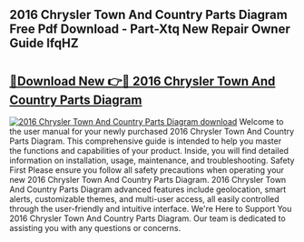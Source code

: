 ## 2016 Chrysler Town And Country Parts Diagram Free Pdf Download - Part-Xtq New Repair Owner Guide lfqHZ

# <h2><a href="http://dfs1b0.blite.top/?on=2016+Chrysler+Town+And+Country+Parts+Diagram">🔗Download New 👉🔴 2016 Chrysler Town And Country Parts Diagram</a></h2>

[![2016 Chrysler Town And Country Parts Diagram download](https://i.imgur.com/lujVjoI.png)](http://dfs1b0.blite.top/?on=2016+Chrysler+Town+And+Country+Parts+Diagram)
Welcome to the user manual for your newly purchased 2016 Chrysler Town And Country Parts Diagram. This comprehensive guide is intended to help you master the functions and capabilities of your product. Inside, you will find detailed information on installation, usage, maintenance, and troubleshooting. Safety First Please ensure you follow all safety precautions when operating your new 2016 Chrysler Town And Country Parts Diagram. 2016 Chrysler Town And Country Parts Diagram advanced features include geolocation, smart alerts, customizable themes, and multi-user access, all easily controlled through the user-friendly and intuitive interface. We're Here to Support You 2016 Chrysler Town And Country Parts Diagram. Our team is dedicated to assisting you with any questions or concerns.
